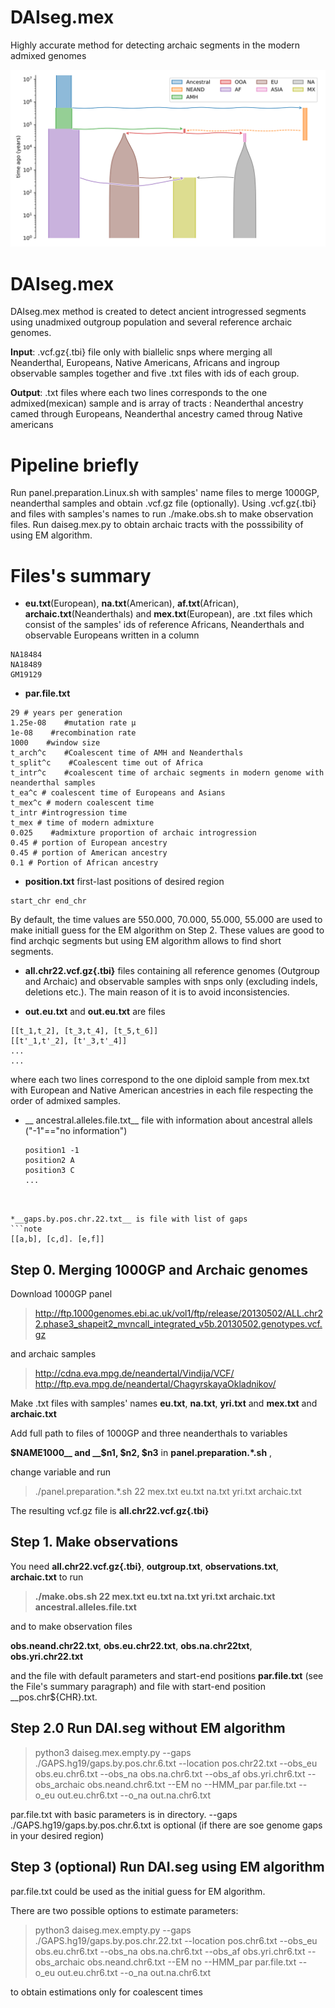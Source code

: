 # DAIseg.mex
Highly accurate method for detecting archaic segments in the modern admixed genomes 


![Demography](https://github.com/Genomics-HSE/DAIseg.mex/blob/main/utilities/Mex.svg)

# DAIseg.mex
DAIseg.mex method is created to detect ancient introgressed segments using unadmixed outgroup population and several reference archaic genomes. 

__Input__: .vcf.gz{.tbi} file only with biallelic snps where merging all Neanderthal, Europeans, Native Americans, Africans and  ingroup observable samples together and five .txt files with ids of each group.

__Output__: .txt files where each two lines corresponds to the one admixed(mexican) sample and is  array of tracts  : Neanderthal ancestry camed through Europeans, Neanderthal ancestry camed throug Native americans


# Pipeline briefly
Run panel.preparation.Linux.sh with samples' name files to merge 1000GP, neanderthal samples and obtain .vcf.gz file (optionally). Using .vcf.gz{.tbi} and files with samples's names to run ./make.obs.sh to make observation files. Run daiseg.mex.py to obtain archaic tracts  with the posssibility of using EM algorithm.




# Files's summary
*  __eu.txt__(European), __na.txt__(American), __af.txt__(African),  __archaic.txt__(Neanderthals)  and __mex.txt__(European), are .txt files which consist of the samples' ids of reference Africans, Neanderthals and observable Europeans written in a column
```note
NA18484
NA18489
GM19129
```


*  __par.file.txt__
```note
29 # years per generation
1.25e-08    #mutation rate μ
1e-08    #recombination rate
1000    #window size
t_arch^c    #Coalescent time of AMH and Neanderthals
t_split^c    #Coalescent time out of Africa
t_intr^c    #coalescent time of archaic segments in modern genome with neanderthal samples
t_ea^c # coalescent time of Europeans and Asians
t_mex^c # modern coalescent time
t_intr #introgression time
t_mex # time of modern admixture
0.025    #admixture proportion of archaic introgression
0.45 # portion of European ancestry
0.45 # portion of American ancestry
0.1 # Portion of African ancestry
```

*  __position.txt__ first-last positions of desired region
```note
start_chr end_chr
```

By default, the  time values are  550.000, 70.000, 55.000, 55.000 are used to make  initiall guess for the EM algorithm on Step 2. These values are good to find archqic segments but using EM algorithm allows to find short segments.


*  __all.chr22.vcf.gz{.tbi}__ files containing all reference genomes (Outgroup and Archaic) and observable samples with snps only (excluding indels, deletions etc.). The main reason of it is to avoid inconsistencies.
  
* __out.eu.txt__ and __out.eu.txt__ are  files 
```note
[[t_1,t_2], [t_3,t_4], [t_5,t_6]]
[[t'_1,t'_2], [t'_3,t'_4]]
...
...
```
where each two lines correspond to the one diploid sample from mex.txt with European and Native American ancestries in each file respecting the order of admixed samples.

* __ ancestral.alleles.file.txt__  file with information about ancestral allels ("-1"=="no information")
  ```note
  position1 -1
  position2 A
  position3 C
  ...
```


*__gaps.by.pos.chr.22.txt__ is file with list of gaps
```note
[[a,b], [c,d]. [e,f]]
```
## Step 0. Merging 1000GP  and Archaic genomes
Download 1000GP panel 
>http://ftp.1000genomes.ebi.ac.uk/vol1/ftp/release/20130502/ALL.chr22.phase3_shapeit2_mvncall_integrated_v5b.20130502.genotypes.vcf.gz 

and  archaic samples 
>http://cdna.eva.mpg.de/neandertal/Vindija/VCF/
>http://ftp.eva.mpg.de/neandertal/ChagyrskayaOkladnikov/

Make .txt files with samples' names  __eu.txt__, __na.txt__, __yri.txt__ and __mex.txt__ and  __archaic.txt__

Add full path to files  of 1000GP and three neanderthals to variables

__$NAME1000__ and __$n1, $n2, $n3__ in  __panel.preparation.*.sh__ ,

change  variable and run 
>./panel.preparation.*.sh 22 mex.txt eu.txt na.txt yri.txt archaic.txt 
 
The resulting vcf.gz file is __all.chr22.vcf.gz{.tbi}__




## Step 1.  Make observations

You need  __all.chr22.vcf.gz{.tbi}__,  __outgroup.txt__, __observations.txt__, __archaic.txt__ to run  

>__./make.obs.sh 22 mex.txt eu.txt na.txt yri.txt archaic.txt ancestral.alleles.file.txt__  

and to make observation files 

__obs.neand.chr22.txt__, __obs.eu.chr22.txt__, __obs.na.chr22txt__, __obs.yri.chr22.txt__ 

and the file with default parameters and start-end positions __par.file.txt__ (see the File's summary paragraph) and file with start-end position __pos.chr${CHR}.txt. 


## Step 2.0 Run DAI.seg without EM algorithm
>   python3 daiseg.mex.empty.py --gaps ./GAPS.hg19/gaps.by.pos.chr.6.txt --location pos.chr22.txt --obs_eu obs.eu.chr6.txt --obs_na obs.na.chr6.txt --obs_af obs.yri.chr6.txt --obs_archaic obs.neand.chr6.txt --EM no  --HMM_par par.file.txt --o_eu out.eu.chr6.txt --o_na out.na.chr6.txt

par.file.txt with basic parameters is in directory.
--gaps ./GAPS.hg19/gaps.by.pos.chr.6.txt is optional (if there are soe genome gaps in your desired region)

## Step 3 (optional) Run DAI.seg using EM algorithm

par.file.txt  could be used as the initial guess for EM algorithm.

There are two possible options to estimate parameters: 

> python3 daiseg.mex.empty.py --gaps ./GAPS.hg19/gaps.by.pos.chr.22.txt --location pos.chr6.txt --obs_eu obs.eu.chr6.txt --obs_na obs.na.chr6.txt --obs_af obs.yri.chr6.txt --obs_archaic obs.neand.chr6.txt --EM no  --HMM_par par.file.txt --o_eu out.eu.chr6.txt --o_na out.na.chr6.txt

to obtain estimations only for coalescent times 

